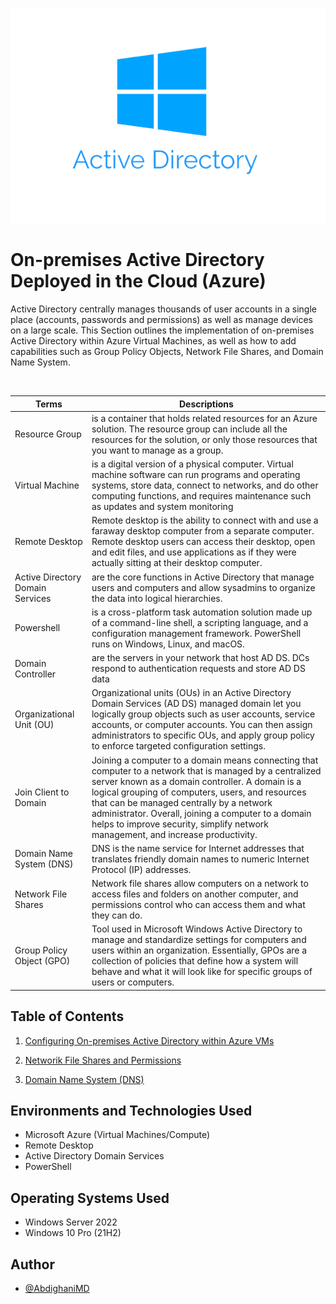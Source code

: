 <p align="center">

![AD](./Configuring%20On-premises%20Active%20Directory%20within%20Azure%20VMs/assets/Active-Directory.png)

</p>

# On-premises Active Directory Deployed in the Cloud (Azure)
Active Directory centrally manages thousands of user accounts in a single place (accounts, passwords and permissions) as well as manage devices on a large scale.
This Section outlines the implementation of on-premises Active Directory within Azure Virtual Machines, as well as how to add capabilities such as Group Policy Objects, Network File Shares, and Domain Name System.

<br />

| Terms | Descriptions|
|-------| ------------|
| Resource Group | is a container that holds related resources for an Azure solution. The resource group can include all the resources for the solution, or only those resources that you want to manage as a group.
| Virtual Machine | is a digital version of a physical computer. Virtual machine software can run programs and operating systems, store data, connect to networks, and do other computing functions, and requires maintenance such as updates and system monitoring
| Remote Desktop | Remote desktop is the ability to connect with and use a faraway desktop computer from a separate computer. Remote desktop users can access their desktop, open and edit files, and use applications as if they were actually sitting at their desktop computer.
| Active Directory Domain Services | are the core functions in Active Directory that manage users and computers and allow sysadmins to organize the data into logical hierarchies.
| Powershell |  is a cross-platform task automation solution made up of a command-line shell, a scripting language, and a configuration management framework. PowerShell runs on Windows, Linux, and macOS.
| Domain Controller |  are the servers in your network that host AD DS. DCs respond to authentication requests and store AD DS data
|Organizational Unit (OU) | Organizational units (OUs) in an Active Directory Domain Services (AD DS) managed domain let you logically group objects such as user accounts, service accounts, or computer accounts. You can then assign administrators to specific OUs, and apply group policy to enforce targeted configuration settings.
|Join Client to Domain | Joining a computer to a domain means connecting that computer to a network that is managed by a centralized server known as a domain controller. A domain is a logical grouping of computers, users, and resources that can be managed centrally by a network administrator. Overall, joining a computer to a domain helps to improve security, simplify network management, and increase productivity. |
| Domain Name System (DNS) | DNS is the name service for Internet addresses that translates friendly domain names to numeric Internet Protocol (IP) addresses. |
|Network File Shares | Network file shares allow computers on a network to access files and folders on another computer, and permissions control who can access them and what they can do. |
|Group Policy Object (GPO) | Tool used in Microsoft Windows Active Directory to manage and standardize settings for computers and users within an organization. Essentially, GPOs are a collection of policies that define how a system will behave and what it will look like for specific groups of users or computers. |

<h2>Table of Contents</h2>

1.  [Configuring On-premises Active Directory within Azure VMs](Configuring%20On-premises%20Active%20Directory%20within%20Azure%20VMs/)

2.  [Networik File Shares and Permissions](Networik%20File%20Shares%20and%20Permissions/)

3.  [Domain Name System (DNS)](./Domain%20Name%20System%20(DNS)/)


<h2>Environments and Technologies Used</h2>

- Microsoft Azure (Virtual Machines/Compute)
- Remote Desktop
- Active Directory Domain Services
- PowerShell

<h2> Operating Systems Used </h2>

- Windows Server 2022
- Windows 10 Pro (21H2)

## Author

- [@AbdighaniMD](https://github.com/AbdighaniMD)



